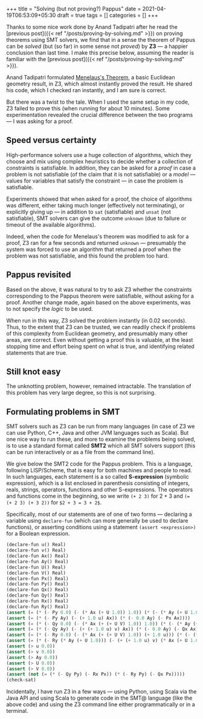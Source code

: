 +++
title = "Solving (but not proving?) Pappus"
date = 2021-04-19T06:53:09+05:30
draft = true
tags = []
categories = []
+++

Thanks to some nice work done by Anand Tadipatri after he read the [previous post]({{< ref "/posts/proving-by-solving.md" >}}) on proving theorems using SMT solvers, we find that in a sense the theorem of Pappus can be _solved_ (but (so far) in some sense not _proved_) by __Z3__  &mdash; a happier conclusion than last time. I make this precise below, assuming the reader is familiar with the [previous post]({{< ref "/posts/proving-by-solving.md" >}}).

Anand Tadipatri formulated [Menelaus's Theorem](https://en.wikipedia.org/wiki/Menelaus%27s_theorem), a basic Euclidean geometry result, in Z3, which almost instantly proved the result. He shared his code, which I checked ran instantly, and I am sure is correct.

But there was a twist to the tale. When I used the same setup in my code, Z3 failed to prove this (when running for about 10 minutes). Some experimentation revealed the crucial difference between the two programs &mdash; I was asking for a proof.

## Speed versus certainty

High-performance solvers use a huge collection of algorithms, which they choose and mix using complex heuristics to decide whether a collection of constraints is satisfiable. In addition, they can be asked for a _proof_ in case a problem is not satisfiable (of the claim that it is not satisfiable) or a _model_ &mdash; values for variables that satisfy the constraint &mdash; in case the problem is satisfiable.

Experiments showed that when asked for a proof, the choice of algorithms was different, either taking much longer (effectively not terminating), or explicitly giving up &mdash; in addition to `sat` (satisfiable) and `unsat` (not satisfiable), SMT solvers can give the outcome `unknown` (due to failure or timeout of the available algorithms).

Indeed, when the code for Menelaus's theorem was modified to ask for a proof, Z3 ran for a few seconds and returned `unknown` &mdash; presumably the system was forced to use an algorithm that returned a proof when the problem was not satisfiable, and this found the problem too hard.

## Pappus revisited

Based on the above, it was natural to try to ask Z3 whether the constraints corresponding to the Pappus theorem were satisfiable, without asking for a proof. Another change made, again based on the above experiments, was to not specify the _logic_ to be used.

When run in this way, Z3 solved the problem instantly (in 0.02 seconds). Thus, to the extent that Z3 can be trusted, we can readily check if problems of this complexity from Euclidean geometry, and presumably many other areas, are correct. Even without getting a proof this is valuable, at the least stopping time and effort being spent on what is true, and identifying related statements that are true.

## Still knot easy 

The unknotting problem, however, remained intractable. The translation of this problem has very large degree, so this is not surprising.

## Formulating problems in SMT

SMT solvers such as Z3 can be run from many languages (in case of Z3 we can use Python, C++, Java and other JVM languages such as Scala). But one nice way to run these, and more to examine the problems being solved, is to use a standard format called __SMT2__ which all SMT solvers support (this can be run interactively or as a file from the command line). 

We give below the SMT2 code for the Pappus problem. This is a language, following LISP/Scheme, that is easy for both machines and people to read.
In such languages, each statement is a so called __S-expression__ (symbolic expression), which is a list enclosed in parenthesis consisting of integers, reals, strings, operators, functions and other S-expressions. The operators and functions come in the beginning, so we write `(+ 2 3)` for $2 + 3$ and `(= (+ 2 3) (+ 3 2))` for `$2 + 3 = 3 + 2$`.

Specifically, most of our statements are of one of two forms &mdash; declaring a variable using `declare-fun` (which can more generally be used to declare functions), or asserting conditions using a statement `(assert <expression>)` for a Boolean expression.

``` scheme
(declare-fun u() Real)
(declare-fun v() Real)
(declare-fun Ax() Real)
(declare-fun Ay() Real)
(declare-fun U() Real)
(declare-fun V() Real)
(declare-fun Px() Real)
(declare-fun Py() Real)
(declare-fun Qx() Real)
(declare-fun Qy() Real)
(declare-fun Rx() Real)
(declare-fun Ry() Real)
(assert (= (* (- Py 0.0) (- (* Ax (+ U 1.0)) 1.0)) (* (- (* Ay (+ U 1.0)) 0.0) (- Px 1.0))))
(assert (= (* (- Py Ay) (- (+ 1.0 u) Ax)) (* (- 0.0 Ay) (- Px Ax))))
(assert (= (* (- Qy 0.0) (- (* Ax (+ (+ U V) 1.0)) 1.0)) (* (- (* Ay (+ (+ U V) 1.0)) 0.0) (- Qx 1.0))))
(assert (= (* (- Qy Ay) (- (+ (+ 1.0 u) v) Ax)) (* (- 0.0 Ay) (- Qx Ax))))
(assert (= (* (- Ry 0.0) (- (* Ax (+ (+ U V) 1.0)) (+ 1.0 u))) (* (- (* Ay (+ (+ U V) 1.0)) 0.0) (- Rx (+ 1.0 u)))))
(assert (= (* (- Ry (* Ay (+ U 1.0))) (- (+ (+ 1.0 u) v) (* Ax (+ U 1.0)))) (* (- 0.0 (* Ay (+ U 1.0))) (- Rx (* Ax (+ U 1.0))))))
(assert (> u 0.0))
(assert (> v 0.0))
(assert (> Ay 0.0))
(assert (> U 0.0))
(assert (> V 0.0))
(assert (not (= (* (- Qy Py) (- Rx Px)) (* (- Ry Py) (- Qx Px)))))
(check-sat)
```

Incidentally, I have run Z3 in a few ways &mdash; using Python, using Scala via the Java API and using Scala to generate code in the SMT@ language (like the above code) and using the Z3 command line either programmatically or in a terminal.
